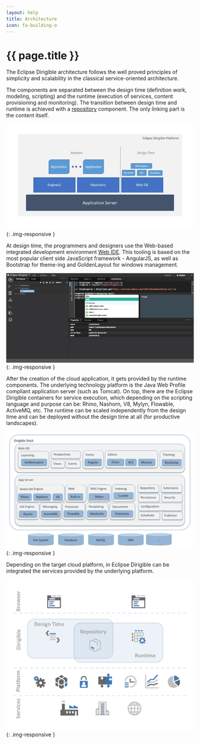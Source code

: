 ```yaml
---
layout: help
title: Architecture
icon: fa-building-o
---
```


{{ page.title }}
===

The Eclipse Dirigible architecture follows the well proved principles of simplicity and scalability in the classical service-oriented architecture.

The components are separated between the design time (definition work, modeling, scripting) and the runtime (execution of services, content provisioning and monitoring). The transition between design time and runtime is achieved with a [repository](concepts_repository.html) component. The only linking part is the content itself.

![Dirigible Design Time and Runtime](images/architecture_designtime_runtime.png){: .img-responsive }

At design time, the programmers and designers use the Web-based integrated development environment [Web IDE](ide.html). This tooling is based on the most popular client side JavaScript framework - AngularJS, as well as Bootstrap for theme-ing and GoldenLayout for windows management.

![Dirigible Design Time and Runtime](images/ide_workbench_perspective.png){: .img-responsive }

After the creation of the cloud application, it gets provided by the runtime components. The underlying technology platform is the Java Web Profile compliant application server (such as Tomcat). On top, there are the Eclipse Dirigible containers for service execution, which depending on the scripting language and purpose can be: Rhino, Nashorn, V8, Mylyn, Flowable, ActiveMQ, etc. The runtime can be scaled independently from the design time and can be deployed without the design time at all (for productive landscapes).

![Dirigible Components](images/architecture_components.png){: .img-responsive }

Depending on the target cloud platform, in Eclipse Dirigible can be integrated the services provided by the underlying platform.

![Dirigible on a Cloud Platform](images/architecture_on_platform.png){: .img-responsive }

